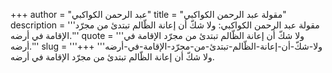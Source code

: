 +++
author = "عبد الرحمن الكواكبي"
title = "مقولة عبد الرحمن الكواكبي"
description = '''مقولة عبد الرحمن الكواكبي: ولا شكّ أن إعانة الظّالم تبتدئ من مجرّد الإقامة في أرضه.'''
quote = '''ولا شكّ أن إعانة الظّالم تبتدئ من مجرّد الإقامة في أرضه.'''
slug = '''ولا-شكّ-أن-إعانة-الظّالم-تبتدئ-من-مجرّد-الإقامة-في-أرضه'''
+++
ولا شكّ أن إعانة الظّالم تبتدئ من مجرّد الإقامة في أرضه.
